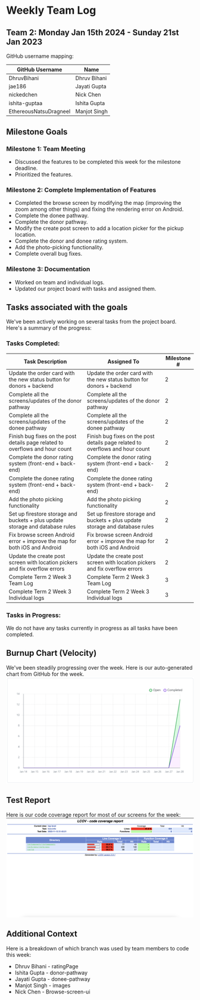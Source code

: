 # Weekly Team Log

## Team 2: Monday Jan 15th 2024 - Sunday 21st Jan 2023

GitHub username mapping:

| GitHub Username | Name |
| --- | --- |
| DhruvBihani | Dhruv Bihani |
| jae186 | Jayati Gupta |
| nickedchen | Nick Chen |
| ishita-guptaa | Ishita Gupta |
| EthereousNatsuDragneel | Manjot Singh |

## Milestone Goals

### Milestone 1: Team Meeting

- Discussed the features to be completed this week for the milestone deadline.
- Prioritized the features.

### Milestone 2: Complete Implementation of Features

- Completed the browse screen by modifying the map (improving the zoom among other things) and fixing the rendering error on Android.
- Complete the donee pathway.
- Complete the donor pathway.
- Modify the create post screen to add a location picker for the pickup location.
- Complete the donor and donee rating system.
- Add the photo-picking functionality.
- Complete overall bug fixes.

### Milestone 3: Documentation

- Worked on team and individual logs.
- Updated our project board with tasks and assigned them.

## Tasks associated with the goals

We've been actively working on several tasks from the project board. Here's a summary of the progress:

### Tasks Completed:

| Task Description | Assigned To | Milestone # |
| --- | --- | --- |
| Update the order card with the new status button for donors + backend | Update the order card with the new status button for donors + backend | 2 |
| Complete all the screens/updates of the donor pathway | Complete all the screens/updates of the donor pathway | 2 |
| Complete all the screens/updates of the donee pathway | Complete all the screens/updates of the donee pathway | 2 |
| Finish bug fixes on the post details page related to overflows and hour count | Finish bug fixes on the post details page related to overflows and hour count | 2 |
| Complete the donor rating system (front-end + back-end) | Complete the donor rating system (front-end + back-end) | 2 |
| Complete the donee rating system (front-end + back-end) | Complete the donee rating system (front-end + back-end) | 2 |
| Add the photo picking functionality | Add the photo picking functionality | 2 |
| Set up firestore storage and buckets + plus update storage and database rules | Set up firestore storage and buckets + plus update storage and database rules | 2 |
| Fix browse screen Android error + improve the map for both iOS and Android | Fix browse screen Android error + improve the map for both iOS and Android | 2 |
| Update the create post screen with location pickers and fix overflow errors | Update the create post screen with location pickers and fix overflow errors | 2 |
| Complete Term 2 Week 3 Team Log | Complete Term 2 Week 3 Team Log | 3 |
| Complete Term 2 Week 3 Individual logs | Complete Term 2 Week 3 Individual logs | 3 |

### Tasks in Progress:

We do not have any tasks currently in progress as all tasks have been completed.

## Burnup Chart (Velocity)

We've been steadily progressing over the week. Here is our auto-generated chart from GitHub for the week.
![burnup](./Burnup%20Charts/burnupT2W3.png)

## Test Report

Here is our code coverage report for most of our screens for the week:
![test report](./Test%20Reports/testReportT2W3.png)

## Additional Context

Here is a breakdown of which branch was used by team members to code this week:

- Dhruv Bihani - ratingPage
- Ishita Gupta - donor-pathway
- Jayati Gupta - donee-pathway
- Manjot Singh - images
- Nick Chen - Browse-screen-ui
